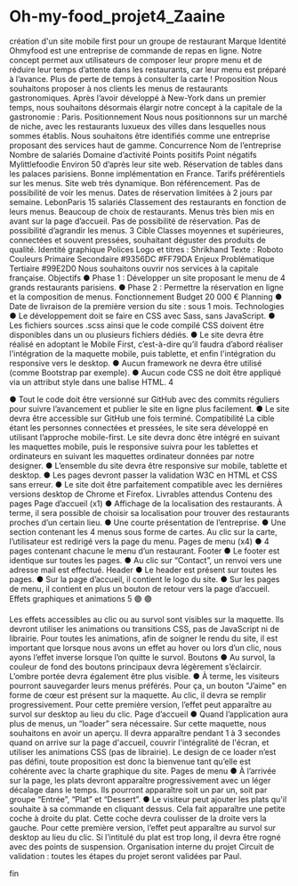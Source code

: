# Oh-my-food_projet4_Zaaine
création d'un site mobile first pour un groupe de restaurant
Marque
Identité
Ohmyfood est une entreprise de commande de repas en ligne. Notre concept permet aux utilisateurs de composer leur propre menu et de réduire leur temps d’attente dans les restaurants, car leur menu est préparé à l’avance. Plus de perte de temps à consulter la carte !
Proposition
Nous souhaitons proposer à nos clients les menus de restaurants gastronomiques. Après l’avoir développé à New-York dans un premier temps, nous souhaitons désormais élargir notre concept à la capitale de la gastronomie : Paris.
Positionnement
Nous nous positionnons sur un marché de niche, avec les restaurants luxueux des villes dans lesquelles nous sommes établis. Nous souhaitons être identifiés comme une entreprise proposant des services haut de gamme.
Concurrence
Nom de l’entreprise
Nombre de salariés
Domaine d’activité
Points positifs
Point négatifs
Mylittlefoodie
Environ 50 d’après leur site web.
Réservation de tables dans les palaces parisiens.
Bonne implémentation en France. Tarifs préférentiels sur les menus.
Site web très dynamique.
Bon référencement.
Pas de possibilité de voir les menus. Dates de réservation limitées à 2 jours par semaine.
LebonParis
15 salariés
Classement des restaurants en fonction de leurs menus.
Beaucoup de choix de restaurants. Menus très bien mis en avant sur la page d’accueil.
Pas de possibilité de réservation. Pas de possibilité d’agrandir les menus.
3
 Cible
Classes moyennes et supérieures, connectées et souvent pressées, souhaitant déguster des produits de qualité.
Identité graphique
Polices
Logo et titres : Shrikhand Texte : Roboto
Couleurs
Primaire Secondaire #9356DC #FF79DA
Enjeux
Problématique
Tertiaire #99E2D0
     Nous souhaitons ouvrir nos services à la capitale française. Objectifs
● Phase 1 : Développer un site proposant le menu de 4 grands restaurants parisiens.
● Phase 2 : Permettre la réservation en ligne et la composition de menus.
Fonctionnement
Budget
20 000 €
Planning
● Date de livraison de la première version du site : sous 1 mois. Technologies
● Le développement doit se faire en CSS avec Sass, sans JavaScript.
● Les fichiers sources .scss ainsi que le code compilé CSS doivent être disponibles
dans un ou plusieurs fichiers dédiés.
● Le site devra être réalisé en adoptant le Mobile First, c’est-à-dire qu’il faudra d’abord
réaliser l'intégration de la maquette mobile, puis tablette, et enfin l'intégration du
responsive vers le desktop.
● Aucun framework ne devra être utilisé (comme Bootstrap par exemple).
● Aucun code CSS ne doit être appliqué via un attribut style dans une balise HTML.
 4

 ● Tout le code doit être versionné sur GitHub avec des commits réguliers pour suivre l’avancement et publier le site en ligne plus facilement.
● Le site devra être accessible sur GitHub une fois terminé. Compatibilité
La cible étant les personnes connectées et pressées, le site sera développé en utilisant l’approche mobile-first.
Le site devra donc être intégré en suivant les maquettes mobile, puis le responsive suivra pour les tablettes et ordinateurs en suivant les maquettes ordinateur données par notre designer.
● L’ensemble du site devra être responsive sur mobile, tablette et desktop.
● Les pages devront passer la validation W3C en HTML et CSS sans erreur.
● Le site doit être parfaitement compatible avec les dernières versions desktop de
Chrome et Firefox.
Livrables attendus
Contenu des pages
Page d’accueil (x1)
● Affichage de la localisation des restaurants. À terme, il sera possible de choisir sa localisation pour trouver des restaurants proches d’un certain lieu.
● Une courte présentation de l’entreprise.
● Une section contenant les 4 menus sous forme de cartes. Au clic sur la carte,
l’utilisateur est redirigé vers la page du menu.
Pages de menu (x4)
● 4 pages contenant chacune le menu d’un restaurant. Footer
● Le footer est identique sur toutes les pages.
● Au clic sur “Contact”, un renvoi vers une adresse mail est effectué.
Header
● Le header est présent sur toutes les pages.
● Sur la page d’accueil, il contient le logo du site.
● Sur les pages de menu, il contient en plus un bouton de retour vers la page d’accueil.
Effets graphiques et animations
5
🟣
🟣

Les effets accessibles au clic ou au survol sont visibles sur la maquette. Ils devront utiliser les animations ou transitions CSS, pas de JavaScript ni de librairie. Pour toutes les animations, afin de soigner le rendu du site, il est important que lorsque nous avons un effet au hover ou lors d’un clic, nous ayons l’effet inverse lorsque l’on quitte le survol.
Boutons
● Au survol, la couleur de fond des boutons principaux devra légèrement s’éclaircir. L’ombre portée devra également être plus visible.
● À terme, les visiteurs pourront sauvegarder leurs menus préférés. Pour ça, un bouton "J’aime" en forme de cœur est présent sur la maquette. Au clic, il devra se remplir progressivement. Pour cette première version, l’effet peut apparaître au survol sur desktop au lieu du clic.
Page d’accueil
● Quand l’application aura plus de menus, un “loader” sera nécessaire. Sur cette maquette, nous souhaitons en avoir un aperçu. Il devra apparaître pendant 1 à 3 secondes quand on arrive sur la page d'accueil, couvrir l'intégralité de l'écran, et utiliser les animations CSS (pas de librairie). Le design de ce loader n’est pas défini, toute proposition est donc la bienvenue tant qu’elle est cohérente avec la charte graphique du site.
Pages de menu
● À l’arrivée sur la page, les plats devront apparaître progressivement avec un léger décalage dans le temps. Ils pourront apparaître soit un par un, soit par groupe “Entrée”, “Plat” et “Dessert”.
● Le visiteur peut ajouter les plats qu'il souhaite à sa commande en cliquant dessus. Cela fait apparaître une petite coche à droite du plat. Cette coche devra coulisser de la droite vers la gauche. Pour cette première version, l’effet peut apparaître au survol sur desktop au lieu du clic. Si l’intitulé du plat est trop long, il devra être rogné avec des points de suspension.
Organisation interne du projet
Circuit de validation : toutes les étapes du projet seront validées par Paul.

fin